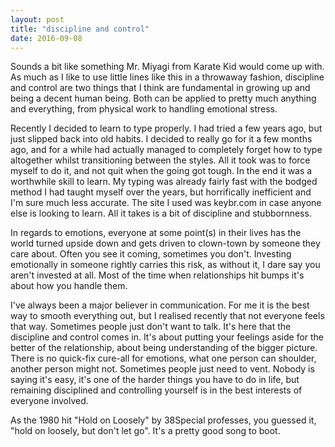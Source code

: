 ```yaml
---
layout: post
title: "discipline and control"
date: 2016-09-08
---
```


Sounds a bit like something Mr. Miyagi from Karate Kid would come up with. As much as I like to use little lines like this in a throwaway fashion, discipline and control are two things that I think are fundamental in growing up and being a decent human being. Both can be applied to pretty much anything and everything, from physical work to handling emotional stress.

Recently I decided to learn to type properly. I had tried a few years ago, but just slipped back into old habits. I decided to really go for it a few months ago, and for a while had actually managed to completely forget how to type altogether whilst transitioning between the styles. All it took was to force myself to do it, and not quit when the going got tough. In the end it was a worthwhile skill to learn. My typing was already fairly fast with the bodged method I had taught myself over the years, but horrifically inefficient and I'm sure much less accurate. The site I used was keybr.com in case anyone else is looking to learn. All it takes is a bit of discipline and stubbornness.

In regards to emotions, everyone at some point(s) in their lives has the world turned upside down and gets driven to clown-town by someone they care about. Often you see it coming, sometimes you don't. Investing emotionally in someone rightly carries this risk, as without it, I dare say you aren't invested at all. Most of the time when relationships hit bumps it's about how you handle them.

I've always been a major believer in communication. For me it is the best way to smooth everything out, but I realised recently that not everyone feels that way. Sometimes people just don't want to talk. It's here that the discipline and control comes in. It's about putting your feelings aside for the better of the relationship, about being understanding of the bigger picture. There is no quick-fix cure-all for emotions, what one person can shoulder, another person might not. Sometimes people just need to vent. Nobody is saying it's easy, it's one of the harder things you have to do in life, but remaining disciplined and controlling yourself is in the best interests of everyone involved.

As the 1980 hit "Hold on Loosely" by 38Special professes, you guessed it, "hold on loosely, but don't let go". It's a pretty good song to boot.
